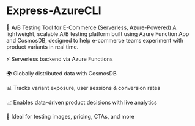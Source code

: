 # Express-AzureCLI

🧪 A/B Testing Tool for E-Commerce (Serverless, Azure-Powered)
A lightweight, scalable A/B testing platform built using Azure Function App and CosmosDB, designed to help e-commerce teams experiment with product variants in real time.

⚡ Serverless backend via Azure Functions

🌍 Globally distributed data with CosmosDB

📊 Tracks variant exposure, user sessions & conversion rates

📈 Enables data-driven product decisions with live analytics

🛒 Ideal for testing images, pricing, CTAs, and more
